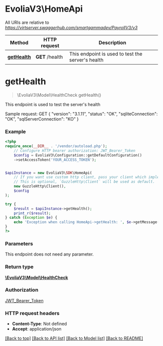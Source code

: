 # EvoliaV3\HomeApi

All URIs are relative to *https://virtserver.swaggerhub.com/smartgammadev/PayrollV3/v3*

Method | HTTP request | Description
------------- | ------------- | -------------
[**getHealth**](HomeApi.md#gethealth) | **GET** /health | This endpoint is used to test the server&#x27;s health

# **getHealth**
> \EvoliaV3\Model\HealthCheck getHealth()

This endpoint is used to test the server's health

Sample request:  GET {  \"version\": \"3.1.11\",  \"status\": \"OK\",  \"sqliteConnection\": \"OK\",  \"sqlServerConnection\": \"KO\"  }

### Example
```php
<?php
require_once(__DIR__ . '/vendor/autoload.php');
    // Configure HTTP bearer authorization: JWT_Bearer_Token
    $config = EvoliaV3\Configuration::getDefaultConfiguration()
    ->setAccessToken('YOUR_ACCESS_TOKEN');


$apiInstance = new EvoliaV3\SDK\HomeApi(
    // If you want use custom http client, pass your client which implements `GuzzleHttp\ClientInterface`.
    // This is optional, `GuzzleHttp\Client` will be used as default.
    new GuzzleHttp\Client(),
    $config
);

try {
    $result = $apiInstance->getHealth();
    print_r($result);
} catch (Exception $e) {
    echo 'Exception when calling HomeApi->getHealth: ', $e->getMessage(), PHP_EOL;
}
?>
```

### Parameters
This endpoint does not need any parameter.

### Return type

[**\EvoliaV3\Model\HealthCheck**](../Model/HealthCheck.md)

### Authorization

[JWT_Bearer_Token](../../README.md#JWT_Bearer_Token)

### HTTP request headers

 - **Content-Type**: Not defined
 - **Accept**: application/json

[[Back to top]](#) [[Back to API list]](../../README.md#documentation-for-api-endpoints) [[Back to Model list]](../../README.md#documentation-for-models) [[Back to README]](../../README.md)

